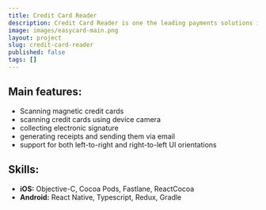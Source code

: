 ```yaml
---
title: Credit Card Reader
description: Credit Card Reader is one the leading payments solutions in Israel that lets small business opperate quick payments. We built both iOS and Android version of the application and successfully faced the challange of integration with various custom hardware, including magnetic card swipers.
image: images/easycard-main.png
layout: project
slug: credit-card-reader
published: false
tags: []
---
```


## Main features:

- Scanning magnetic credit cards
- scanning credit cards using device camera
- collecting electronic signature
- generating receipts and sending them via email
- support for both left-to-right and right-to-left UI orientations

## Skills:

- **iOS:** Objective-C, Cocoa Pods, Fastlane, ReactCocoa
- **Android:** React Native, Typescript, Redux, Gradle
